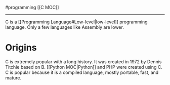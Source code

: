 #programming 
[[C MOC]]
-- -

C is a [[Programming Language#Low-level|low-level]] programming language. Only a few languages like Assembly are lower. 

# Origins

C is extremely popular with a long history. It was created in 1972 by Dennis Titchie based on B. [[Python MOC|Python]] and PHP were created using C. C is popular because it is a compiled language, mostly portable, fast, and mature.